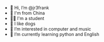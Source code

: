 - 👋 Hi, I’m @jr3frank
- 🚩 I'm from China
- 🧑‍🎓 I'm a student
- 🐶 I like dogs
- 👀 I’m interested in computer and music
- 🌱 I’m currently learning python and English

<!---
jr3frank/jr3frank is a ✨ special ✨ repository because its `README.md` (this file) appears on your GitHub profile.
You can click the Preview link to take a look at your changes.
--->
